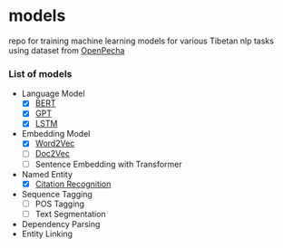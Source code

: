 # models
repo for training machine learning models for various Tibetan nlp tasks using dataset from [OpenPecha](https://github.com/OpenPecha)

### List of models
- Language Model
  - [x] [BERT](https://github.com/OpenPecha-dev/models/blob/main/models/lm/Classical_Bo_BERT_LM.ipynb)
  - [x] [GPT](https://github.com/OpenPecha-dev/models/blob/main/models/lm/Classical_Bo_GPT_LM.ipynb)
  - [x] [LSTM](https://github.com/OpenPecha-dev/models/blob/main/models/lm/Classical_Bo_Custom_LM_keras.ipynb)
- Embedding Model
  - [x] [Word2Vec](https://github.com/OpenPecha-dev/models/blob/main/models/embedding/gensim-word2vec-for-tibetan.ipynb)
  - [ ] [Doc2Vec](https://github.com/OpenPecha-dev/models/blob/main/models/embedding/gensim-doc2vec-for-tibetan.ipynb)
  - [ ] Sentence Embedding with Transformer
- Named Entity
  - [x] [Citation Recognition](https://github.com/OpenPecha-dev/models/blob/main/models/ner/ner-for-tibetan-language.ipynb)
- Sequence Tagging
  - [ ] POS Tagging
  - [ ] Text Segmentation
- Dependency Parsing
- Entity Linking
